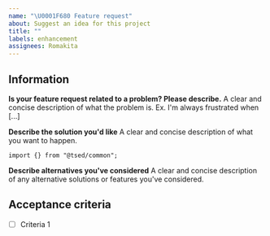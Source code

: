 ```yaml
---
name: "\U0001F680 Feature request"
about: Suggest an idea for this project
title: ""
labels: enhancement
assignees: Romakita
---
```


## Information

**Is your feature request related to a problem? Please describe.**
A clear and concise description of what the problem is. Ex. I'm always frustrated when [...]

**Describe the solution you'd like**
A clear and concise description of what you want to happen.

```
import {} from "@tsed/common";

```

**Describe alternatives you've considered**
A clear and concise description of any alternative solutions or features you've considered.

## Acceptance criteria

- [ ] Criteria 1

